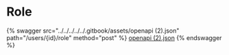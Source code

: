 # Role

{% swagger src="../../../../../.gitbook/assets/openapi (2).json" path="/users/{id}/role" method="post" %}
[openapi (2).json](<../../../../../.gitbook/assets/openapi (2).json>)
{% endswagger %}
